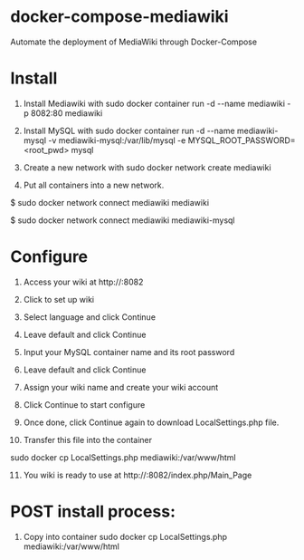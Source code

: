 # docker-compose-mediawiki
Automate the deployment of MediaWiki through Docker-Compose

# Install

1) Install Mediawiki with sudo docker container run -d --name mediawiki -p 8082:80 mediawiki

2) Install MySQL with sudo docker container run -d --name mediawiki-mysql -v mediawiki-mysql:/var/lib/mysql -e MYSQL_ROOT_PASSWORD=<root_pwd> mysql

3) Create a new network with sudo docker network create mediawiki

4) Put all containers into a new network.

$ sudo docker network connect mediawiki mediawiki

$ sudo docker network connect mediawiki mediawiki-mysql

# Configure

1) Access your wiki at http://<host>:8082

2) Click to set up wiki

3) Select language and click Continue

4) Leave default and click Continue

5) Input your MySQL container name and its root password

6) Leave default and click Continue

7) Assign your wiki name and create your wiki account

8) Click Continue to start configure

9) Once done, click Continue again to download LocalSettings.php file.

10) Transfer this file into the container

sudo docker cp LocalSettings.php mediawiki:/var/www/html

11) You wiki is ready to use at http://<host>:8082/index.php/Main_Page

# POST install process:

1) Copy into container sudo docker cp LocalSettings.php mediawiki:/var/www/html
